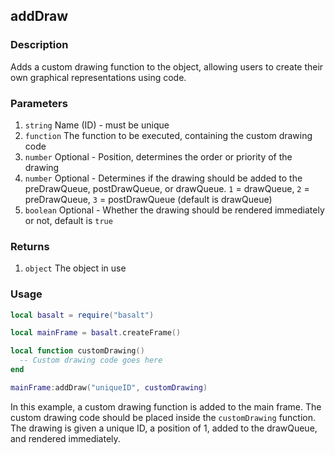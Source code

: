## addDraw

### Description

Adds a custom drawing function to the object, allowing users to create their own graphical representations using code.

### Parameters

1. `string` Name (ID) - must be unique
2. `function` The function to be executed, containing the custom drawing code
3. `number` Optional - Position, determines the order or priority of the drawing
4. `number` Optional - Determines if the drawing should be added to the preDrawQueue, postDrawQueue, or drawQueue. `1` = drawQueue, `2` = preDrawQueue, `3` = postDrawQueue (default is drawQueue)
5. `boolean` Optional - Whether the drawing should be rendered immediately or not, default is `true`

### Returns

1. `object` The object in use

### Usage

```lua
local basalt = require("basalt")

local mainFrame = basalt.createFrame()

local function customDrawing()
  -- Custom drawing code goes here
end

mainFrame:addDraw("uniqueID", customDrawing)
```

In this example, a custom drawing function is added to the main frame. The custom drawing code should be placed inside the `customDrawing` function. The drawing is given a unique ID, a position of 1, added to the drawQueue, and rendered immediately.
